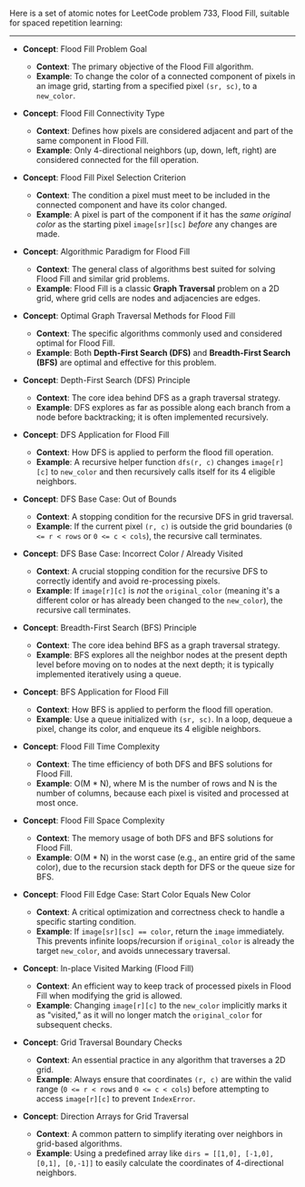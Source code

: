Here is a set of atomic notes for LeetCode problem 733, Flood Fill, suitable for spaced repetition learning:

---

-   **Concept**: Flood Fill Problem Goal
    -   **Context**: The primary objective of the Flood Fill algorithm.
    -   **Example**: To change the color of a connected component of pixels in an image grid, starting from a specified pixel `(sr, sc)`, to a `new_color`.

-   **Concept**: Flood Fill Connectivity Type
    -   **Context**: Defines how pixels are considered adjacent and part of the same component in Flood Fill.
    -   **Example**: Only 4-directional neighbors (up, down, left, right) are considered connected for the fill operation.

-   **Concept**: Flood Fill Pixel Selection Criterion
    -   **Context**: The condition a pixel must meet to be included in the connected component and have its color changed.
    -   **Example**: A pixel is part of the component if it has the *same original color* as the starting pixel `image[sr][sc]` *before* any changes are made.

-   **Concept**: Algorithmic Paradigm for Flood Fill
    -   **Context**: The general class of algorithms best suited for solving Flood Fill and similar grid problems.
    -   **Example**: Flood Fill is a classic **Graph Traversal** problem on a 2D grid, where grid cells are nodes and adjacencies are edges.

-   **Concept**: Optimal Graph Traversal Methods for Flood Fill
    -   **Context**: The specific algorithms commonly used and considered optimal for Flood Fill.
    -   **Example**: Both **Depth-First Search (DFS)** and **Breadth-First Search (BFS)** are optimal and effective for this problem.

-   **Concept**: Depth-First Search (DFS) Principle
    -   **Context**: The core idea behind DFS as a graph traversal strategy.
    -   **Example**: DFS explores as far as possible along each branch from a node before backtracking; it is often implemented recursively.

-   **Concept**: DFS Application for Flood Fill
    -   **Context**: How DFS is applied to perform the flood fill operation.
    -   **Example**: A recursive helper function `dfs(r, c)` changes `image[r][c]` to `new_color` and then recursively calls itself for its 4 eligible neighbors.

-   **Concept**: DFS Base Case: Out of Bounds
    -   **Context**: A stopping condition for the recursive DFS in grid traversal.
    -   **Example**: If the current pixel `(r, c)` is outside the grid boundaries (`0 <= r < rows` or `0 <= c < cols`), the recursive call terminates.

-   **Concept**: DFS Base Case: Incorrect Color / Already Visited
    -   **Context**: A crucial stopping condition for the recursive DFS to correctly identify and avoid re-processing pixels.
    -   **Example**: If `image[r][c]` is *not* the `original_color` (meaning it's a different color or has already been changed to the `new_color`), the recursive call terminates.

-   **Concept**: Breadth-First Search (BFS) Principle
    -   **Context**: The core idea behind BFS as a graph traversal strategy.
    -   **Example**: BFS explores all the neighbor nodes at the present depth level before moving on to nodes at the next depth; it is typically implemented iteratively using a queue.

-   **Concept**: BFS Application for Flood Fill
    -   **Context**: How BFS is applied to perform the flood fill operation.
    -   **Example**: Use a queue initialized with `(sr, sc)`. In a loop, dequeue a pixel, change its color, and enqueue its 4 eligible neighbors.

-   **Concept**: Flood Fill Time Complexity
    -   **Context**: The time efficiency of both DFS and BFS solutions for Flood Fill.
    -   **Example**: O(M * N), where M is the number of rows and N is the number of columns, because each pixel is visited and processed at most once.

-   **Concept**: Flood Fill Space Complexity
    -   **Context**: The memory usage of both DFS and BFS solutions for Flood Fill.
    -   **Example**: O(M * N) in the worst case (e.g., an entire grid of the same color), due to the recursion stack depth for DFS or the queue size for BFS.

-   **Concept**: Flood Fill Edge Case: Start Color Equals New Color
    -   **Context**: A critical optimization and correctness check to handle a specific starting condition.
    -   **Example**: If `image[sr][sc] == color`, return the `image` immediately. This prevents infinite loops/recursion if `original_color` is already the target `new_color`, and avoids unnecessary traversal.

-   **Concept**: In-place Visited Marking (Flood Fill)
    -   **Context**: An efficient way to keep track of processed pixels in Flood Fill when modifying the grid is allowed.
    -   **Example**: Changing `image[r][c]` to the `new_color` implicitly marks it as "visited," as it will no longer match the `original_color` for subsequent checks.

-   **Concept**: Grid Traversal Boundary Checks
    -   **Context**: An essential practice in any algorithm that traverses a 2D grid.
    -   **Example**: Always ensure that coordinates `(r, c)` are within the valid range (`0 <= r < rows` and `0 <= c < cols`) before attempting to access `image[r][c]` to prevent `IndexError`.

-   **Concept**: Direction Arrays for Grid Traversal
    -   **Context**: A common pattern to simplify iterating over neighbors in grid-based algorithms.
    -   **Example**: Using a predefined array like `dirs = [[1,0], [-1,0], [0,1], [0,-1]]` to easily calculate the coordinates of 4-directional neighbors.